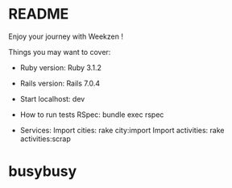 # README
Enjoy your journey with Weekzen !

Things you may want to cover:

* Ruby version: Ruby 3.1.2

* Rails version: Rails 7.0.4

* Start localhost: dev

* How to run tests RSpec: bundle exec rspec

* Services: 
 Import cities: rake city:import
 Import activities: rake activities:scrap

# busybusy

